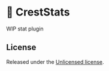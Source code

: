 # :bookmark_tabs: CrestStats

WIP stat plugin

## License

Released under the [Unlicensed license](LICENCE.txt).